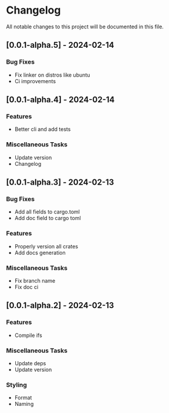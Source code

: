 # Changelog

All notable changes to this project will be documented in this file.

## [0.0.1-alpha.5] - 2024-02-14

### Bug Fixes

- Fix linker on distros like ubuntu
- Ci improvements

## [0.0.1-alpha.4] - 2024-02-14

### Features

- Better cli and add tests

### Miscellaneous Tasks

- Update version
- Changelog

## [0.0.1-alpha.3] - 2024-02-13

### Bug Fixes

- Add all fields to cargo.toml
- Add doc field to cargo toml

### Features

- Properly version all crates
- Add docs generation

### Miscellaneous Tasks

- Fix branch name
- Fix doc ci

## [0.0.1-alpha.2] - 2024-02-13

### Features

- Compile ifs

### Miscellaneous Tasks

- Update deps
- Update version

### Styling

- Format
- Naming

<!-- generated by git-cliff -->
